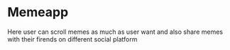 # Memeapp
Here user can scroll memes as much as user want and also share memes with their firends on different social platform



